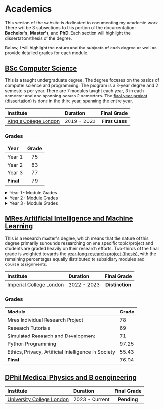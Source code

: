 # Academics

This section of the website is dedicated to documenting my academic work. There will be 3 subsections to this portion of the documentation: **Bachelor's**, **Master's**, and **PhD**. Each section will highlight the dissertation/thesis of the degree.

Below, I will highlight the nature and the subjects of each degree as well as provide detailed grades for each module.

## [BSc Computer Science](./bsc.md)

This is a taught undergraduate degree. The degree focuses on the basics of computer science and programming. The program is a 3-year degree and 2 semesters per year. There are 7 modules taught each year, 3 in each semester and one spanning across 2 semesters. The [final year project (dissertation)]("./bsc.md) is done in the third year, spanning the entire year.

| Institute                 | Duration    |   Final Grade   |
| :------------------------ | :---------- | :-------------: |
| [King's College London]() | 2019 - 2022 | **First Class** |

### Grades

| Year      | Grade |
| :-------- | :---: |
| Year 1    |  75   |
| Year 2    |  83   |
| Year 3    |  77   |
| **Final** |  79   |

<details>
    <summary>Year 1 - Module Grades</summary>

| Module                                | Year | Grade |
| :------------------------------------ | :--- | :---- |
| Computer Systems 1                    | 1    | 81    |
| Database Systems                      | 1    | 84    |
| Data Structures                       | 1    | 87    |
| Elementary Logic with Applications    | 1    | 67    |
| Foundations of Computing 1            | 1    | 70    |
| Introduction to Software Engineering  | 1    | 70    |
| Programming Practice and Applications | 1    | 74    |

</details>

<details>
    <summary>Year 2 - Module Grades</summary>

| Module                                  | Year | Grade |
| :-------------------------------------- | :--- | :---- |
| Foundations of Computing 2              | 2    | 92    |
| Internet Systems                        | 2    | 69    |
| Introduction to Artificial Intelligence | 2    | 78    |
| Operating Systems and Concurrency       | 2    | 82    |
| Practical Experiences of Programming    | 2    | 91    |
| Programming Language Design Paradigms   | 2    | 82    |
| Robotics Group Project                  | 2    | 85    |

</details>

<details>
    <summary>Year 3 - Module Grades</summary>

| Module                                                | Year | Grade |
| :---------------------------------------------------- | :--- | :---- |
| Artificial Intelligence Reasoning and Decision Making | 3    | 75    |
| Cryptography                                          | 3    | 82    |
| Human Computer Interactions                           | 3    | 78    |
| Machine Learning                                      | 3    | 76    |
| Optimisation Methods                                  | 3    | 68    |
| Software Design and Architecture                      | 3    | 79    |
| Individual Project                                    | 3    | 79    |

</details>

## [MRes Aritificial Intelligence and Machine Learning](./mres.md)

This is a research master's degree, which means that the nature of this degree primarily surrounds researching on one specific topic/project and students are graded heavily on their research efforts. Two-thirds of the final grade is weighted towards the [year-long research project (thesis)]("./mres.md), with the remaining percentages equally distributed to subsidiary modules and course assignments.

| Institute                   | Duration    |   Final Grade   |
| :-------------------------- | :---------- | :-------------: |
| [Imperial College London]() | 2022 - 2023 | **Distinction** |

### Grades

| Module                                              | Grade |
| :-------------------------------------------------- | :---- |
| Mres Individual Research Project                    | 78    |
| Research Tutorials                                  | 69    |
| Simulated Research and Development                  | 71    |
| Python Programming                                  | 97.25 |
| Ethics, Privacy, Artificial Intelligence in Society | 55.43 |
| **Final**                                           | 76.04 |

## [DPhil Medical Physics and Bioengineering](./dphil.md)

| Institute                     | Duration       | Final Grade |
| :---------------------------- | :------------- | :---------: |
| [University College London]() | 2023 - Current | **Pending** |
